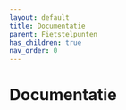 ```yaml
---
layout: default
title: Documentatie
parent: Fietstelpunten
has_children: true
nav_order: 0
---
```


# Documentatie

